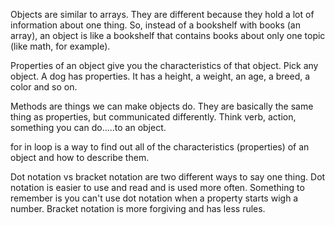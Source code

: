 Objects
	are similar to arrays. They are different because they hold a lot of information about one thing. So, instead of a bookshelf with books (an array), an object is like a bookshelf that contains books about only one topic (like math, for example).

Properties
	of an object give you the characteristics of that object. Pick any object. A dog has properties. It has a height, a weight, an age, a breed, a color and so on. 

Methods
	are things we can make objects do. They are basically the same thing as properties, but communicated differently. Think verb, action, something you can do.....to an object.

for in loop
	is a way to find out all of the characteristics (properties) of an object and how to describe them. 

Dot notation vs bracket notation
	are two different ways to say one thing. Dot notation is easier to use and read and is used more often. Something to remember is you can't use dot notation when a property starts wigh a number. Bracket notation is more forgiving and has less rules.